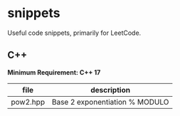 # snippets

Useful code snippets, primarily for LeetCode.

## C++

**Minimum Requirement: C++ 17**

| file     | description                    |
| -------- | ------------------------------ |
| pow2.hpp | Base 2 exponentiation % MODULO |

